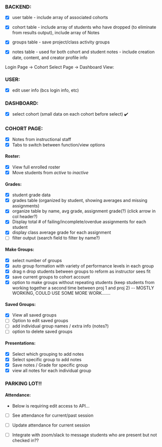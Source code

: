 ### BACKEND:
- [x] user table - include array of associated cohorts
- [x] cohort table - include array of students who have dropped (to eliminate from results output), include array of Notes
- [x] groups table - save project/class activity groups 
- [x] notes table - used for both cohort and student notes - include creation date, content, and creator profile info


Login Page -> Cohort Select Page -> Dashboard View:
### USER:
- [x] edit user info (bcs login info, etc)

### DASHBOARD:
- [x] select cohort (small data on each cohort before select) :heavy_check_mark:

### COHORT PAGE:
- [x] Notes from instructional staff
- [x] Tabs to switch between function/view options 

#### Roster:
- [x] View full enrolled roster
- [x] Move students from _active_ to _inactive_

#### Grades:
- [x] student grade data
- [x] grades table (organized by student, showing averages and missing assignments)
- [x] organize table by name, avg grade, assignment grade(?) (click arrow in col header?)
- [x] Display total # of failing/incomplete/overdue assignments for each student
- [x] display class average grade for each assignment
- [ ] filter output (search field to filter by name?)

#### Make Groups:
- [x] select number of groups
- [x] auto group formation with variety of performance levels in each group
- [x] drag n drop students between groups to reform as instructor sees fit
- [x] save current groups to cohort account
- [x] option to make groups without repeating students (keep students from working together a second time between proj 1 and proj 2) -- MOSTLY WORKING, COULD USE SOME MORE WORK.......

#### Saved Groups:
- [x] View all saved groups
- [ ] Option to edit saved groups
- [ ] add individual group names / extra info (notes?)
- [ ] option to delete saved groups

#### Presentations:
- [x] Select which grouping to add notes
- [x] Select specific group to add notes
- [x] Save notes / Grade for specific group
- [x] view all notes for each individual group

### PARKING LOT!!

#### Attendance:
* Below is requiring edit access to API...
- [ ] See attendance for current/past session
- [ ] Update attendance for current session
- [ ] Integrate with zoom/slack to message students who are present but not checked in??


